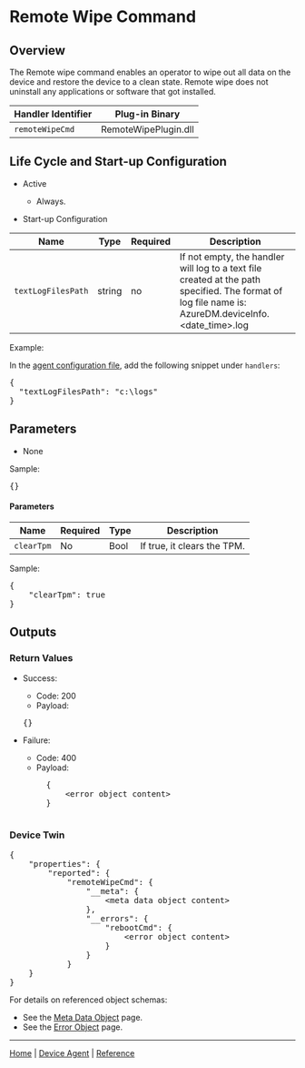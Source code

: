 # Remote Wipe Command

## Overview

The Remote wipe command enables an operator to wipe out all data on the device and restore the device to a clean state. Remote wipe does not uninstall any applications or software that got installed.

| Handler Identifier | Plug-in Binary |
|----|----|
| `remoteWipeCmd` | RemoteWipePlugin.dll |

## Life Cycle and Start-up Configuration

- Active
    - Always.

- Start-up Configuration

| Name | Type | Required | Description |
|------|------|----------|-------------|
| `textLogFilesPath` | string | no | If not empty, the handler will log to a text file created at the path specified. The format of log file name is: AzureDM.deviceInfo.&lt;date_time&gt;.log |

Example:

In the [agent configuration file](../../service-configuration-file.md), add the following snippet under `handlers`:

<pre>
{
  "textLogFilesPath": "c:\logs"
}
</pre>

## Parameters

- None

Sample:

<pre>
{}
</pre>

#### Parameters

| Name | Required | Type | Description |
|-----|-----|-----|-----|
| `clearTpm` | No | Bool | If true, it clears the TPM. |

Sample:

<pre>
{
    "clearTpm": true
}
</pre>

## Outputs

### Return Values

- Success:
    - Code: 200
    - Payload:
    <pre>{}</pre>

- Failure:
    - Code: 400
    - Payload:
        <pre>
        {
            &lt;error object content&gt;
        }
        </pre>

### Device Twin

<pre>
{
    "properties": {
        "reported": {
            "remoteWipeCmd": {
                "__meta": {
                    &lt;meta data object content&gt;
                },
                "__errors": {
                    "rebootCmd": {
                        &lt;error object content&gt;
                    }
                }
            }
    }
}
</pre>

For details on referenced object schemas:

- See the [Meta Data Object](meta-object.md) page.
- See the [Error Object](error-object.md) page.

----

[Home](../../../../README.md) | [Device Agent](../../device-agent.md) | [Reference](../../reference.md)
